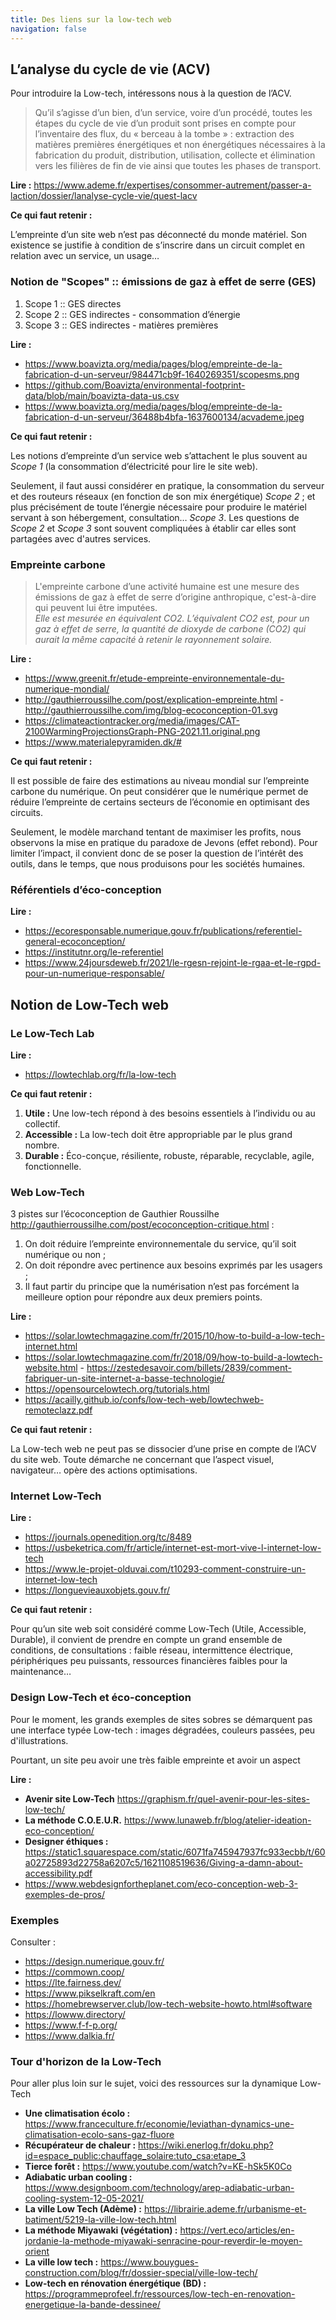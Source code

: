 ```yaml
---
title: Des liens sur la low-tech web
navigation: false
---
```


## L’analyse du cycle de vie (ACV)

Pour introduire la Low-tech, intéressons nous à la question de l’ACV.

> Qu’il s’agisse d’un bien, d’un service, voire d’un procédé, toutes les étapes du cycle de vie d’un produit sont prises en compte pour l’inventaire des flux, du « berceau à la tombe » : extraction des matières premières énergétiques et non énergétiques nécessaires à la fabrication du produit, distribution, utilisation, collecte et élimination vers les filières de fin de vie ainsi que toutes les phases de transport.

**Lire :** <https://www.ademe.fr/expertises/consommer-autrement/passer-a-laction/dossier/lanalyse-cycle-vie/quest-lacv>

**Ce qui faut retenir :**

L’empreinte d’un site web n’est pas déconnecté du monde matériel. Son existence se justifie à condition de s’inscrire dans un circuit complet en relation avec un service, un usage…

### Notion de "Scopes" :: émissions de gaz à effet de serre (GES)

1. Scope 1 :: GES directes
2. Scope 2 :: GES indirectes - consommation d’énergie
3. Scope 3 :: GES indirectes - matières premières

**Lire :**

  * <https://www.boavizta.org/media/pages/blog/empreinte-de-la-fabrication-d-un-serveur/984471cb9f-1640269351/scopesms.png>
  * <https://github.com/Boavizta/environmental-footprint-data/blob/main/boavizta-data-us.csv>
  * <https://www.boavizta.org/media/pages/blog/empreinte-de-la-fabrication-d-un-serveur/36488b4bfa-1637600134/acvademe.jpeg>

**Ce qui faut retenir :**

Les notions d’empreinte d’un service web s’attachent le plus souvent au _Scope 1_ (la consommation d’électricité pour lire le site web).

Seulement, il faut aussi considérer en pratique, la consommation du serveur et des routeurs réseaux (en fonction de son mix énergétique) _Scope 2_  ; et plus précisément de toute l’énergie nécessaire pour produire le matériel servant à son hébergement, consultation… _Scope 3_. Les questions de _Scope 2_ et _Scope 3_ sont souvent compliquées à établir car elles sont partagées avec d'autres services.

### Empreinte carbone

> L'empreinte carbone d’une activité humaine est une mesure des émissions de gaz à effet de serre d’origine anthropique, c'est-à-dire qui peuvent lui être imputées.  
_Elle est mesurée en équivalent CO2. L’équivalent CO2 est, pour un gaz à effet de serre, la quantité de dioxyde de carbone (CO2) qui aurait la même capacité à retenir le rayonnement solaire._

**Lire :**

  * <https://www.greenit.fr/etude-empreinte-environnementale-du-numerique-mondial/>
  * <http://gauthierroussilhe.com/post/explication-empreinte.html> - <http://gauthierroussilhe.com/img/blog-ecoconception-01.svg>
  * <https://climateactiontracker.org/media/images/CAT-2100WarmingProjectionsGraph-PNG-2021.11.original.png>
  * <https://www.materialepyramiden.dk/#>

**Ce qui faut retenir :**

Il est possible de faire des estimations au niveau mondial sur l’empreinte carbone du numérique. On peut considérer que le numérique permet de réduire l’empreinte de certains secteurs de l’économie en optimisant des circuits.

Seulement, le modèle marchand tentant de maximiser les profits, nous observons la mise en pratique du paradoxe de Jevons (effet rebond). Pour limiter l’impact, il convient donc de se poser la question de l’intérêt des outils, dans le temps, que nous produisons pour les sociétés humaines.

### Référentiels d’éco-conception

**Lire :**

  * <https://ecoresponsable.numerique.gouv.fr/publications/referentiel-general-ecoconception/>
  * <https://institutnr.org/le-referentiel>
  * <https://www.24joursdeweb.fr/2021/le-rgesn-rejoint-le-rgaa-et-le-rgpd-pour-un-numerique-responsable/>

## Notion de Low-Tech web

### Le Low-Tech Lab

**Lire :**
  * <https://lowtechlab.org/fr/la-low-tech>

**Ce qui faut retenir :**

  1. **Utile :** Une low-tech répond à des besoins essentiels à l’individu ou au collectif.
  2. **Accessible :** La low-tech doit être appropriable par le plus grand nombre.
  3. **Durable :** Éco-conçue, résiliente, robuste, réparable, recyclable, agile, fonctionnelle.

### Web Low-Tech

3 pistes sur l’écoconception de Gauthier Roussilhe <http://gauthierroussilhe.com/post/ecoconception-critique.html> : 

  1. On doit réduire l’empreinte environnementale du service, qu’il soit numérique ou non ;
  2. On doit répondre avec pertinence aux besoins exprimés par les usagers ;
  3. Il faut partir du principe que la numérisation n’est pas forcément la meilleure option pour répondre aux deux premiers points.

**Lire :**

* <https://solar.lowtechmagazine.com/fr/2015/10/how-to-build-a-low-tech-internet.html>
* <https://solar.lowtechmagazine.com/fr/2018/09/how-to-build-a-lowtech-website.html> - <https://zestedesavoir.com/billets/2839/comment-fabriquer-un-site-internet-a-basse-technologie/>
* <https://opensourcelowtech.org/tutorials.html>
* <https://acailly.github.io/confs/low-tech-web/lowtechweb-remoteclazz.pdf>

**Ce qui faut retenir :**

La Low-tech web ne peut pas se dissocier d’une prise en compte de l’ACV du site web. Toute démarche ne concernant que l’aspect visuel, navigateur… opère des actions optimisations.

### Internet Low-Tech

**Lire :**

 * <https://journals.openedition.org/tc/8489>
 * <https://usbeketrica.com/fr/article/internet-est-mort-vive-l-internet-low-tech>
 * <https://www.le-projet-olduvai.com/t10293-comment-construire-un-internet-low-tech>
 * <https://longuevieauxobjets.gouv.fr/>

 **Ce qui faut retenir :**

Pour qu’un site web soit considéré comme Low-Tech (Utile, Accessible, Durable), il convient de prendre en compte un grand ensemble de conditions, de consultations : faible réseau, intermittence électrique, périphériques peu puissants, ressources financières faibles pour la maintenance…

### Design Low-Tech et éco-conception

Pour le moment, les grands exemples de sites sobres se démarquent pas une interface typée Low-tech : images dégradées, couleurs passées, peu d'illustrations.

Pourtant, un site peu avoir une très faible empreinte et avoir un aspect

**Lire :**
 * **Avenir site Low-Tech** <https://graphism.fr/quel-avenir-pour-les-sites-low-tech/>
 * **La méthode C.O.E.U.R.** <https://www.lunaweb.fr/blog/atelier-ideation-eco-conception/>
 * **Designer éthiques :** <https://static1.squarespace.com/static/6071fa745947937fc933ecbb/t/60a02725893d22758a6207c5/1621108519636/Giving-a-damn-about-accessibility.pdf>
 * https://www.webdesignfortheplanet.com/eco-conception-web-3-exemples-de-pros/


### Exemples

Consulter :

 * <https://design.numerique.gouv.fr/>
 * <https://commown.coop/>
 * <https://lte.fairness.dev/>
 * <https://www.pikselkraft.com/en>
 * <https://homebrewserver.club/low-tech-website-howto.html#software>
 * <https://lowww.directory/>
 * <https://www.f-f-p.org/>
 * <https://www.dalkia.fr/>

### Tour d'horizon de la Low-Tech

Pour aller plus loin sur le sujet, voici des ressources sur la dynamique Low-Tech

 * **Une climatisation écolo :** <https://www.franceculture.fr/economie/leviathan-dynamics-une-climatisation-ecolo-sans-gaz-fluore>
 * **Récupérateur de chaleur :** <https://wiki.enerlog.fr/doku.php?id=espace_public:chauffage_solaire:tuto_csa:etape_3>
 * **Tierce forêt :** <https://www.youtube.com/watch?v=KE-hSk5K0Co>
 * **Adiabatic urban cooling :** <https://www.designboom.com/technology/arep-adiabatic-urban-cooling-system-12-05-2021/>
 * **La ville Low Tech (Adème) :** <https://librairie.ademe.fr/urbanisme-et-batiment/5219-la-ville-low-tech.html>
 * **La méthode Miyawaki (végétation) :** <https://vert.eco/articles/en-jordanie-la-methode-miyawaki-senracine-pour-reverdir-le-moyen-orient>
 * **La ville low tech :** <https://www.bouygues-construction.com/blog/fr/dossier-special/ville-low-tech/>
 * **Low-tech en rénovation énergétique (BD) :** <https://programmeprofeel.fr/ressources/low-tech-en-renovation-energetique-la-bande-dessinee/>
